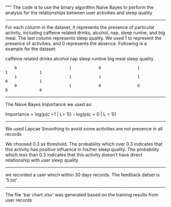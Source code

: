 """
The code is to use the binary algorithm Naive Bayes to perform the analysis for the relationships between user activities
and sleep quality

---------------------------------------------------------------------------------------------------------------------

For each column in the dataset, it represents the presence of particular activity, including caffeine related drinks, alcohol,
nap, sleep runine, and big meal. The last column represents sleep quality. We used 1 to represent the presence of activities,
and 0 represents the absence. Following is a example for the dataset:

caffeine related drinks     alcohol         nap         sleep runtine         big meal     sleep quality

        0                       1            0                1                   1              1
        1                       1            1                1                   0              1
        0                       1            0                0                   0              0
        
        
 
---------------------------------------------------------------------------------------------------------------------

The Naive Bayes Importance we used as:

Importance = log(p(c =1 | L= 1)) - log(p(c = 0 | L = 1))

---------------------------------------------------------------------------------------------------------------------

We used Lapcae Smoothing to avoid some activities are not presence in all records

We choosed 0.3 as threshold. The probability which over 0.3 indicates that this activity has positive influence in his/her
sleep quality. The probability which less than 0.3 indicates that this activity doesn't have direct relationship with user
sleep quality

----------------------------------------------------------------------------------------------------------------------

we recorded a user which within 30 days records. The feedback datset is '5.txt'

----------------------------------------------------------------------------------------------------------------------
The file 'bar chart.xlsx' was generated based on the training results from user records 


